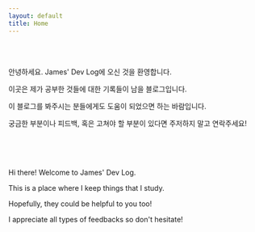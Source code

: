 ```yaml
---
layout: default
title: Home
---
```



<br><br>


안녕하세요. James' Dev Log에 오신 것을 환영합니다.

이곳은 제가 공부한 것들에 대한 기록들이 남을 블로그입니다.

이 블로그를 봐주시는 분들에게도 도움이 되었으면 하는 바람입니다.

궁금한 부분이나 피드백, 혹은 고쳐야 할 부분이 있다면 주저하지 말고 연락주세요!


<br><br><br>

Hi there! Welcome to James' Dev Log.

This is a place where I keep things that I study.

Hopefully, they could be helpful to you too!

I appreciate all types of feedbacks so don't hesitate!

<!--
<div class="posts">
  {% for post in paginator.posts %}
  <div class="post">
    <h1 class="post-title">
      <a href="{{ post.url | absolute_url }}">
        {{ post.title }}
      </a>
    </h1>

    <span class="post-date">{{ post.date | date_to_string }}</span>

    {{ post.content }}
  </div>
  {% endfor %}
</div>

<div class="pagination">
  {% if paginator.next_page %}
    <a class="pagination-item older" href="{{ paginator.next_page_path | absolute_url }}">Older</a>
  {% else %}
    <span class="pagination-item older">Older</span>
  {% endif %}
  {% if paginator.previous_page %}
    {% if paginator.page == 2 %}
      <a class="pagination-item newer" href="{{ '/' | absolute_url }}">Newer</a>
    {% else %}
      <a class="pagination-item newer" href="{{ paginator.previous_page_path | absolute_url }}">Newer</a>
    {% endif %}
  {% else %}
    <span class="pagination-item newer">Newer</span>
  {% endif %}
</div>
-->